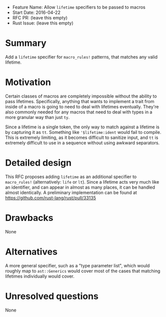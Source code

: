 - Feature Name: Allow `lifetime` specifiers to be passed to macros
- Start Date: 2016-04-22
- RFC PR: (leave this empty)
- Rust Issue: (leave this empty)

# Summary
[summary]: #summary

Add a `lifetime` specifier for `macro_rules!` patterns, that matches any valid
lifetime.

# Motivation
[motivation]: #motivation

Certain classes of macros are completely impossible without the ability to pass
lifetimes. Specifically, anything that wants to implement a trait from inside of
a macro is going to need to deal with lifetimes eventually. They're also
commonly needed for any macros that need to deal with types in a more granular
way than just `ty`.

Since a lifetime is a single token, the only way to match against a lifetime is
by capturing it as `tt`. Something like `'$lifetime:ident` would fail to
compile. This is extremely limiting, as it becomes difficult to sanitize input,
and `tt` is extremely difficult to use in a sequence without using awkward
separators.

# Detailed design
[design]: #detailed-design

This RFC proposes adding `lifetime` as an additional specifier to
`macro_rules!` (alternatively: `life` or `lt`). Since a lifetime acts very much
like an identifier, and can appear in almost as many places, it can be handled
almost identically. A preliminary implementation can be found at
https://github.com/rust-lang/rust/pull/33135

# Drawbacks
[drawbacks]: #drawbacks

None

# Alternatives
[alternatives]: #alternatives

A more general specifier, such as a "type parameter list", which would roughly
map to `ast::Generics` would cover most of the cases that matching lifetimes
individually would cover.

# Unresolved questions
[unresolved]: #unresolved-questions

None
